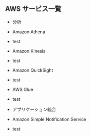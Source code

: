 ## AWS サービス一覧

- 分析
 - Amazon Athena
  - test
 - Amazon Kinesis
  - test
 - Amazon QuickSight
  - test
 - AWS Glue
  - test

- アプリケーション統合
 - Amazon Simple Notification Service
  - test
